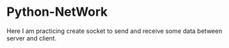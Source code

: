 # Python-NetWork
Here I am practicing create socket to send and receive some data between server and client.
